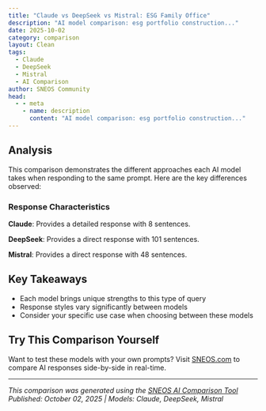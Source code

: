 ```yaml
---
title: "Claude vs DeepSeek vs Mistral: ESG Family Office"
description: "AI model comparison: esg portfolio construction..."
date: 2025-10-02
category: comparison
layout: Clean
tags:
  - Claude
  - DeepSeek
  - Mistral
  - AI Comparison
author: SNEOS Community
head:
  - - meta
    - name: description
      content: "AI model comparison: esg portfolio construction..."
---
```


<ChatComparison
  title="Claude vs DeepSeek vs Mistral: ESG Family Office"
  prompt="esg portfolio construction"
  :responses='{
    "Claude": "# ESG Portfolio Construction: A Comprehensive Guide\n\n## Overview\nESG (Environmental, Social, Governance) portfolio construction integrates sustainability criteria with financial objectives to create investment portfolios that align with responsible investing principles.\n\n## Core ESG Approaches\n\n### 1. **Negative/Exclusionary Screening**\n- Exclude companies/sectors based on ESG criteria\n- Common exclusions: tobacco, weapons, fossil fuels\n- Simplest ESG implementation method\n\n### 2. **Positive/Best-in-Class Screening**\n- Select companies with highest ESG scores within sectors\n- Maintains sector diversification\n- Focuses on ESG leaders\n\n### 3. **ESG Integration**\n- Incorporate ESG factors into fundamental analysis\n- Weight ESG alongside financial metrics\n- More nuanced approach to valuation\n\n### 4. **Thematic Investing**\n- Target specific sustainability themes\n- Examples: clean energy, water scarcity, sustainable agriculture\n- Higher concentration risk\n\n## Portfolio Construction Process\n\n### Step 1: Define ESG Objectives\n\u0060\u0060\u0060\nInvestment Goals:\n\u251C\u2500\u2500 Financial returns expectations\n\u251C\u2500\u2500 ESG priority areas (E, S, or G focus)\n\u251C\u2500\u2500 Impact measurement targets\n\u2514\u2500\u2500 Risk tolerance parameters\n\u0060\u0060\u0060\n\n### Step 2: ESG Data Integration\n- **Rating Providers**: MSCI, Sustainalytics, Refinitiv\n- **Metrics Selection**: Material ESG factors by sector\n- **Data Quality**: Verify coverage and methodology\n- **Scoring Methodology**: Standardize across providers\n\n### Step 3: Universe Construction\n\u0060\u0060\u0060\nInvestment Universe:\n\u251C\u2500\u2500 Start with broad market index\n\u251C\u2500\u2500 Apply ESG screens/filters\n\u251C\u2500\u2500 Ensure sufficient diversification\n\u2514\u2500\u2500 Maintain liquidity requirements\n\u0060\u0060\u0060\n\n### Step 4: Optimization Framework\n\n#### Traditional Mean-Variance \u002B ESG:\n- **Objective Function**: Maximize (Return - \u03BB\u00D7Risk \u002B \u03B1\u00D7ESG_Score)\n- **Constraints**: \n  - Sector limits\n  - ESG minimum thresholds\n  - Tracking error bounds\n  - Position size limits\n\n#### Multi-Objective Optimization:\n- Balance return, risk, and ESG simultaneously\n- Pareto efficiency frontier\n- Trade-off analysis\n\n## Key Considerations\n\n### **Data Challenges**\n- **Coverage gaps** in emerging markets\n- **Methodology differences** across providers\n- **Backward-looking** nature of many metrics\n- **Sector bias** in scoring systems\n\n### **Performance Implications**\n- Potential tracking error vs benchmarks\n- Sector concentration risks\n- Small-cap underrepresentation\n- Geographic tilts\n\n### **Risk Management**\n- Monitor active risk exposures\n- ESG momentum and reversal patterns\n- Correlation changes during stress periods\n- Liquidity considerations in ESG-focused securities\n\n## Implementation Strategies\n\n### 1. **Tilting Approach**\n\u0060\u0060\u0060python\n# Conceptual framework\nESG_Weight = Base_Weight \u00D7 (1 \u002B \u03B1 \u00D7 ESG_Score_Normalized)\n\u0060\u0060\u0060\n- Overweight high ESG performers\n- Underweight low ESG performers\n- Maintains broad diversification\n\n### 2. **Optimization-Based**\n- Quantitative optimization with ESG constraints\n- Multi-factor risk models\n- Regular rebalancing protocols\n\n### 3. **Rules-Based**\n- Systematic screening criteria\n- Transparent methodology\n- Lower implementation costs\n\n## Measuring Success\n\n### Financial Metrics\n- Risk-adjusted returns (Sharpe ratio, Information ratio)\n- Tracking error vs benchmark\n- Maximum drawdown\n- Factor exposures\n\n### ESG Metrics\n- Portfolio ESG score vs benchmark\n- Carbon footprint reduction\n- Controversy score improvements\n- SDG alignment measures\n\n## Best Practices\n\n### **Governance**\n- Clear ESG policy documentation\n- Regular methodology reviews\n- Stakeholder engagement protocols\n- Proxy voting alignment\n\n### **Monitoring**\n- Monthly ESG scoring updates\n- Quarterly performance attribution\n- Annual methodology assessment\n- Continuous data quality checks\n\n### **Reporting**\n- Transparent ESG methodology disclosure\n- Impact measurement reporting\n- Performance attribution analysis\n- Stakeholder communication\n\n## Emerging Trends\n\n### **Climate Integration**\n- Paris Agreement alignment\n- Climate scenario analysis\n- Transition risk assessment\n- Physical risk modeling\n\n### **Impact Measurement**\n- Outcome-based metrics\n- Real-world impact tracking\n- SDG contribution measurement\n- Theory of change frameworks\n\n### **Technology Integration**\n- AI for ESG data processing",
    "DeepSeek": "Of course. Constructing an ESG (Environmental, Social, and Governance) portfolio is a systematic process that integrates personal values and financial goals with rigorous investment analysis. It\u0027s more than just excluding \u0022sin stocks\u0022; it\u0027s about building a resilient portfolio for the future.\n\nHere is a comprehensive guide to ESG portfolio construction, broken down into key steps.\n\n### Step 1: Define Your \u0022Why\u0022 and Set Objectives\nBefore selecting a single stock, clarify your intentions. ESG means different things to different people.\n\n*   **Values-Alignment:** Is your primary goal to avoid companies conflicting with your morals (e.g., tobacco, weapons, fossil fuels)?\n*   **Impact Investing:** Do you want your capital to actively generate positive, measurable social or environmental impact alongside a financial return?\n*   **Risk Mitigation:** Are you focused on how strong ESG practices can make companies more resilient to future regulations, climate risks, and governance scandals?\n*   **Financial Outperformance:** Do you believe that sustainable companies are better long-term investments?\n\nMost investors have a blend of these motivations. Defining your primary driver will guide every subsequent decision.\n\n### Step 2: Choose Your ESG Implementation Strategy\nThere are several core methods to integrate ESG into your portfolio. You can use one or a combination of them.\n\n| Strategy | Description | Pros | Cons |\n| :--- | :--- | :--- | :--- |\n| **Negative/Exclusionary Screening** | Excluding specific sectors, companies, or practices based on ESG criteria. | Simple, clear, directly aligns with values. | Can reduce diversification; may not address all ESG issues. |\n| **Positive/Best-in-Class Screening** | Actively selecting companies or sectors that lead in ESG performance relative to their peers. | Focuses on leaders, encourages improvement, can identify innovative firms. | \u0022Lesser evil\u0022 problem; a leader in a poor industry may still have risks. |\n| **ESG Integration** | Systematically including ESG factors into traditional financial analysis to assess risk and return. | Aims to improve risk-adjusted returns, holistic view. | Relies on quality of ESG data; can be complex. |\n| **Impact Investing** | Targeting investments specifically aimed at generating positive, measurable social/environmental impact. | Direct, tangible outcomes. | Often higher risk, less liquidity, smaller universe of options. |\n| **Thematic Investing** | Investing in themes or trends related to sustainability (e.g., clean energy, water scarcity, sustainable agriculture). | Targets long-term macro trends, high conviction. | Can be volatile and concentrated. |\n| **Shareholder Engagement** | Using your power as a shareholder to influence corporate behavior through dialogue and proxy voting. | Drives real-world change from within. | Requires significant ownership; often done through active fund managers. |\n\n### Step 3: Asset Allocation and Diversification\nThis is the core of any portfolio construction. Your ESG approach must be applied within a sensible asset allocation framework.\n\n*   **Equity:** The most common area for ESG focus. You can use ESG-focused ETFs, mutual funds, or individual stocks.\n*   **Fixed Income:** Green bonds, social bonds, and sustainability-linked bonds are growing rapidly. ESG factors are also used to assess sovereign and corporate bond risk.\n*   **Alternatives:** Includes impact real estate, green infrastructure, and private equity funds with an ESG mandate. These are typically for more sophisticated investors.\n*   **Cash \u0026 Equivalents:** Even cash can be placed in banks or funds with strong ESG policies.\n\n**Key Principle:** Do not sacrifice diversification for the sake of ESG purity. A poorly diversified portfolio is a major risk.\n\n### Step 4: Security Selection \u0026 Due Diligence\nThis is where you put your strategy into action.\n\n**A. Using ESG Funds (ETFs and Mutual Funds):**\nThis is the most accessible path for most investors.\n*   **Scrutinize the Index:** What methodology does the underlying index use? (e.g., MSCI, FTSE Russell, S\u0026P DJI).\n*   **Analyze the Holdings:** Don\u0027t just trust the label. Look at the top 10 holdings. Do you see companies you were trying to avoid?\n*   **Check the ESG Score:** Most funds publish an average ESG rating. Compare it to a broad market fund.\n*   **Understand the Strategy:** Is it an exclusionary fund, a best-in-class fund, or a thematic fund?\n*   **Costs:** Compare the Expense Ratios (ER) with non-ESG equivalents.\n\n*Examples of popular ESG ETF categories:*\n*   **Broad Market ESG:** ESGU (iShares MSCI USA ESG Select ETF), SUSL (iShares ESG MSCI USA Leaders ETF)\n*   **Fossil Fuel Free:** SPYX (SPDR S\u0026P 500 Fossil Fuel Reserves Free ETF)\n*   **Thematic:** ICLN (iShares Global Clean Energy ETF), FAN (Global Wind Energy ETF)\n\n**B. Selecting Individual Stocks:**\nThis requires more work but offers greater control.\n*   **Use ESG Data Providers:** Leverage ratings from **MSCI, Sustainalytics, Refinitiv, and ISS ESG**. These provide detailed scores on E, S, and G pillars.\n*   **Read Sustainability Reports:** Look for a company\u0027s own reporting (often aligned with SASB, TCFD, or GRI standards).\n*   **Look for Greenwashing Flags:** Vague language, a focus on minor initiatives while ignoring core business impacts, and a disconnect between sustainability reports and actual news headlines.\n\n### Step 5: Portfolio Monitoring and Rebalancing\nAn ESG portfolio is not a \u0022set-it-and-forget-it\u0022 investment.\n\n*   **Monitor ESG Performance:** Are the companies/funds maintaining their ESG standards? Have any been involved in new controversies?\n*   **Rebalance Regularly:** Just like any portfolio, rebalance back to your target asset allocation to manage risk. Sell assets that have appreciated and buy those that have underperformed.\n*   **Engage (if possible):** If you own shares directly or through an active fund manager, support shareholder resolutions on key ESG issues.\n\n### Common Challenges \u0026 Pitfalls\n\n1.  **Greenwashing:** This is the biggest risk. Companies and funds overstate their ESG credentials. Rigorous due diligence is the only antidote.\n2.  **Data Inconsistency:** Different rating agencies (MSCI vs. Sustainalytics) often give the same company very different scores because they use different methodologies. Use multiple sources.\n3.  **Trade-offs:** There is often a tension between:\n    *   **Purity vs. Diversification:** Excluding entire sectors can create concentrated, risky portfolios.\n    *   **Values vs. Returns:** In the short term, excluding a profitable but non-ESG company may impact returns. (The long-term evidence on this is mixed, with many studies showing ESG portfolios can perform equally well or better).\n4.  **Cost:** ESG funds can have slightly higher expense ratios than their plain-vanilla counterparts, though this gap is narrowing.\n\n### A Simple Example ESG Portfolio (for illustration)\n\n| Asset Class | Allocation | Example ESG Fund / Security | Rationale |\n| :--- | :--- | :--- | :--- |\n| **U.S. Large Cap Equity** | 40% | **ESGU** (iShares ESG Aware MSCI USA ETF) | Broad, core U.S. holding with ESG screening. |\n| **International Equity** | 30% | **VSGX** (Vanguard ESG International Stock ETF) | Diversified international exposure with ESG criteria. |\n| **Fixed Income** | 20% | **BGRN** (iShares USD Green Bond ETF) | Provides income and stability while funding environmental projects. |\n| **Thematic/Satellite** | 10% | **ICLN** (iShares Global Clean Energy ETF) | Higher-growth potential, focused on the clean energy transition. |\n| **Total** | **100%** | | |\n\n**Disclaimer:** This is a simplified example, not personal investment advice. Your own portfolio should be tailored to your risk tolerance, time horizon, and specific ESG goals.\n\n### Conclusion\nBuilding an ESG portfolio is a powerful way to align your investments with your worldview. By following a structured process\u2014**defining your goals, choosing a strategy, maintaining diversification, conducting deep due diligence, and monitoring actively**\u2014you can construct a portfolio that is both principled and positioned for long-term financial success.",
    "Mistral": "Constructing an ESG (Environmental, Social, and Governance) portfolio involves integrating ESG factors into the investment decision-making process. Here are the key steps to build an ESG portfolio:\n\n### 1. Define Objectives and Criteria\n- **Investment Goals**: Determine your financial objectives, such as capital appreciation, income generation, or capital preservation.\n- **ESG Goals**: Identify specific ESG criteria that align with your values and investment goals. This could include reducing carbon emissions, promoting social equity, or ensuring good corporate governance.\n\n### 2. Research and Data Collection\n- **ESG Ratings**: Use ESG ratings from providers like MSCI, Sustainalytics, or FTSE Russell to evaluate companies.\n- **Company Reports**: Review sustainability reports, annual reports, and other disclosures from companies.\n- **Third-Party Data**: Utilize data from NGOs, government agencies, and other third-party sources to assess ESG performance.\n\n### 3. Screening and Selection\n- **Negative Screening**: Exclude companies involved in controversial activities such as tobacco, weapons, or fossil fuels.\n- **Positive Screening**: Include companies that meet or exceed certain ESG criteria.\n- **Best-in-Class**: Select companies that are leaders in their industry based on ESG performance.\n- **Thematic Investing**: Focus on specific themes like renewable energy, sustainable agriculture, or gender equality.\n\n### 4. Portfolio Construction\n- **Diversification**: Ensure the portfolio is diversified across sectors, geographies, and asset classes to manage risk.\n- **Weighting**: Determine the weighting of each asset based on its ESG score and financial performance.\n- **Rebalancing**: Regularly review and rebalance the portfolio to maintain alignment with ESG and financial goals.\n\n### 5. Monitoring and Reporting\n- **Performance Tracking**: Monitor both financial and ESG performance regularly.\n- **Impact Reporting**: Provide transparent reporting on the ESG impact of the portfolio, including metrics like carbon footprint, social impact, and governance practices.\n- **Engagement**: Engage with companies to encourage better ESG practices through shareholder resolutions, proxy voting, and direct dialogue.\n\n### 6. Risk Management\n- **ESG Risks**: Identify and manage ESG-related risks, such as regulatory changes, reputational risks, and operational risks.\n- **Financial Risks**: Ensure the portfolio is resilient to financial risks, including market volatility, interest rate changes, and economic downturns.\n\n### 7. Continuous Improvement\n- **Feedback Loop**: Use performance data and stakeholder feedback to continuously improve the ESG integration process.\n- **Adaptability**: Stay informed about emerging ESG trends and regulatory changes to adapt the portfolio accordingly.\n\n### Tools and Resources\n- **ESG Ratings Providers**: MSCI, Sustainalytics, FTSE Russell, Morningstar.\n- **Sustainability Reports**: Company-specific reports and third-party assessments.\n- **Regulatory Frameworks**: UN Principles for Responsible Investment (PRI), Task Force on Climate-related Financial Disclosures (TCFD).\n\n### Example of ESG Portfolio Construction\n1. **Define Objectives**: Aim for a balanced portfolio with a focus on reducing carbon emissions and promoting gender equality.\n2. **Research**: Use MSCI ESG ratings and company sustainability reports.\n3. **Screening**: Exclude companies involved in fossil fuels and include companies with high ESG scores in renewable energy and gender equality.\n4. **Construction**: Diversify across sectors like technology, healthcare, and renewable energy. Weight assets based on ESG scores and financial performance.\n5. **Monitoring**: Track carbon footprint and gender diversity metrics. Engage with companies to improve ESG practices.\n6. **Risk Management**: Manage regulatory risks related to carbon emissions and financial risks from market volatility.\n7. **Improvement**: Regularly review and adapt the portfolio based on new data and emerging trends.\n\nBy following these steps, you can construct a well-rounded ESG portfolio that aligns with both financial and sustainability goals."
  }'
  published-date="10:27"
/>

## Analysis

This comparison demonstrates the different approaches each AI model takes when responding to the same prompt. Here are the key differences observed:

### Response Characteristics

**Claude**: Provides a detailed response with 8 sentences. 

**DeepSeek**: Provides a direct response with 101 sentences. 

**Mistral**: Provides a direct response with 48 sentences. 

## Key Takeaways

- Each model brings unique strengths to this type of query
- Response styles vary significantly between models
- Consider your specific use case when choosing between these models

## Try This Comparison Yourself

Want to test these models with your own prompts? Visit [SNEOS.com](https://sneos.com) to compare AI responses side-by-side in real-time.

---

*This comparison was generated using the [SNEOS AI Comparison Tool](https://sneos.com)*
*Published: October 02, 2025 | Models: Claude, DeepSeek, Mistral*

